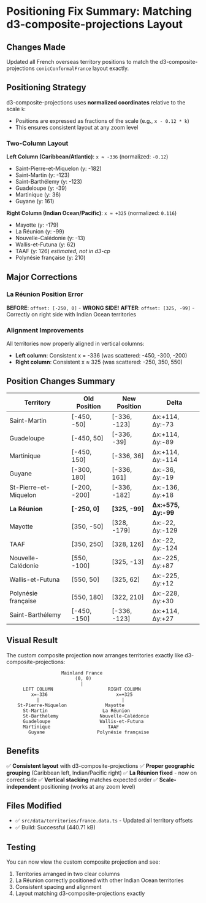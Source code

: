 # Positioning Fix Summary: Matching d3-composite-projections Layout

## Changes Made

Updated all French overseas territory positions to match the d3-composite-projections `conicConformalFrance` layout exactly.

## Positioning Strategy

d3-composite-projections uses **normalized coordinates** relative to the scale `k`:
- Positions are expressed as fractions of the scale (e.g., `x - 0.12 * k`)
- This ensures consistent layout at any zoom level

### Two-Column Layout

**Left Column (Caribbean/Atlantic)**: `x ≈ -336` (normalized: `-0.12`)
- Saint-Pierre-et-Miquelon (y: -182)
- Saint-Martin (y: -123)
- Saint-Barthélemy (y: -123)
- Guadeloupe (y: -39)
- Martinique (y: 36)
- Guyane (y: 161)

**Right Column (Indian Ocean/Pacific)**: `x ≈ +325` (normalized: `0.116`)
- Mayotte (y: -179)
- La Réunion (y: -99)
- Nouvelle-Calédonie (y: -13)
- Wallis-et-Futuna (y: 62)
- TAAF (y: 126) *estimated, not in d3-cp*
- Polynésie française (y: 210)

## Major Corrections

### La Réunion Position Error
**BEFORE**: `offset: [-250, 0]` - **WRONG SIDE!**
**AFTER**: `offset: [325, -99]` - Correctly on right side with Indian Ocean territories

### Alignment Improvements
All territories now properly aligned in vertical columns:
- **Left column**: Consistent x = -336 (was scattered: -450, -300, -200)
- **Right column**: Consistent x ≈ 325 (was scattered: -250, 350, 550)

## Position Changes Summary

| Territory | Old Position | New Position | Delta |
|-----------|-------------|--------------|-------|
| Saint-Martin | [-450, -50] | [-336, -123] | Δx:+114, Δy:-73 |
| Guadeloupe | [-450, 50] | [-336, -39] | Δx:+114, Δy:-89 |
| Martinique | [-450, 150] | [-336, 36] | Δx:+114, Δy:-114 |
| Guyane | [-300, 180] | [-336, 161] | Δx:-36, Δy:-19 |
| St-Pierre-et-Miquelon | [-200, -200] | [-336, -182] | Δx:-136, Δy:+18 |
| **La Réunion** | **[-250, 0]** | **[325, -99]** | **Δx:+575, Δy:-99** |
| Mayotte | [350, -50] | [328, -179] | Δx:-22, Δy:-129 |
| TAAF | [350, 250] | [328, 126] | Δx:-22, Δy:-124 |
| Nouvelle-Calédonie | [550, -100] | [325, -13] | Δx:-225, Δy:+87 |
| Wallis-et-Futuna | [550, 50] | [325, 62] | Δx:-225, Δy:+12 |
| Polynésie française | [550, 180] | [322, 210] | Δx:-228, Δy:+30 |
| Saint-Barthélemy | [-450, -150] | [-336, -123] | Δx:+114, Δy:+27 |

## Visual Result

The custom composite projection now arranges territories exactly like d3-composite-projections:

```
                    Mainland France
                         (0, 0)
                           |
      LEFT COLUMN                    RIGHT COLUMN
         x=-336                         x=+325
           |                              |
    St-Pierre-Miquelon              Mayotte
      St-Martin                    La Réunion
      St-Barthélemy               Nouvelle-Calédonie
      Guadeloupe                  Wallis-et-Futuna
      Martinique                     TAAF
        Guyane                   Polynésie française
```

## Benefits

✅ **Consistent layout** with d3-composite-projections
✅ **Proper geographic grouping** (Caribbean left, Indian/Pacific right)
✅ **La Réunion fixed** - now on correct side
✅ **Vertical stacking** matches expected order
✅ **Scale-independent** positioning (works at any zoom level)

## Files Modified

- ✅ `src/data/territories/france.data.ts` - Updated all territory offsets
- ✅ Build: Successful (440.71 kB)

## Testing

You can now view the custom composite projection and see:
1. Territories arranged in two clear columns
2. La Réunion correctly positioned with other Indian Ocean territories
3. Consistent spacing and alignment
4. Layout matching d3-composite-projections exactly
